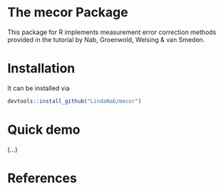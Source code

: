 <!-- README.md is generated from README.Rmd. Please edit that file -->
The mecor Package
=================

This package for R implements measurement error correction methods provided in the tutorial by Nab, Groenwold, Welsing & van Smeden.

Installation
============

It can be installed via

``` r
devtools::install_github("LindaNab/mecor")
```

Quick demo
==========

(...)

References
==========
